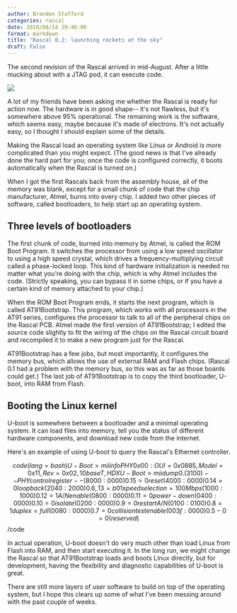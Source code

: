 ```yaml
---
author: Brandon Stafford
categories: rascal
date: 2010/08/24 20:46:00
format: markdown
title: "Rascal 0.2: launching rockets at the sky"
draft: False
---
```

The second revision of the Rascal arrived in mid-August. After a little mucking about with a JTAG pod, it can execute code.

<img src="http://rascalmicro.com/img/950px-rascal-0.2.jpg">

A lot of my friends have been asking me whether the Rascal is ready for action now. The hardware is in good shape-- it's not flawless, but it's somewhere above 95% operational. The remaining work is the software, which seems easy, maybe because it's made of electrons. It's not actually easy, so I thought I should explain some of the details.

Making the Rascal load an operating system like Linux or Android is more complicated than you might expect. (The good news is that I've already done the hard part for you; once the code is configured correctly, it boots automatically when the Rascal is turned on.)

When I got the first Rascals back from the assembly house, all of the memory was blank, except for a small chunk of code that the chip manufacturer, Atmel, burns into every chip. I added two other pieces of software, called bootloaders, to help start up an operating system.

## Three levels of bootloaders ##

The first chunk of code, burned into memory by Atmel, is called the ROM Boot Program. It switches the processor from using a low speed oscillator to using a high speed crystal, which drives a frequency-multiplying circuit called a phase-locked loop. This kind of hardware initialization is needed no matter what you're doing with the chip, which is why Atmel includes the code. (Strictly speaking, you can bypass it in some chips, or if you have a certain kind of memory attached to your chip.)

When the ROM Boot Program ends, it starts the next program, which is called AT91Bootstrap. This program, which works with all processors in the AT91 series, configures the processor to talk to all of the peripheral chips on the Rascal PCB. Atmel made the first version of AT91Bootstrap; I edited the source code slightly to fit the wiring of the chips on the Rascal circuit board and recompiled it to make a new program just for the Rascal.

AT91Bootstrap has a few jobs, but most importantly, it configures the memory bus, which allows the use of external RAM and Flash chips. (Rascal 0.1 had a problem with the memory bus, so this was as far as those boards could get.) The last job of AT91Bootstrap is to copy the third bootloader, U-boot, into RAM from Flash.

## Booting the Linux kernel ##

U-boot is somewhere between a bootloader and a minimal operating system. It can load files into memory, tell you the status of different hardware components, and download new code from the internet.

Here's an example of using U-boot to query the Rascal's Ethernet controller.

$$code(lang=bash)
    U-Boot> mii info
    PHY 0x00: OUI = 0x0885, Model = 0x11, Rev = 0x02,  10baseT, HDX
    U-Boot> mii dump            
    0.     (3100)                 -- PHY control register --
      (8000:0000) 0.15    =     0    reset
      (4000:0000) 0.14    =     0    loopback
      (2040:2000) 0. 6,13 =   b01    speed selection = 100 Mbps
      (1000:1000) 0.12    =     1    A/N enable
      (0800:0000) 0.11    =     0    power-down
      (0400:0000) 0.10    =     0    isolate
      (0200:0000) 0. 9    =     0    restart A/N
      (0100:0100) 0. 8    =     1    duplex = full
      (0080:0000) 0. 7    =     0    collision test enable
      (003f:0000) 0. 5- 0 =     0    (reserved)
$$/code

In actual operation, U-boot doesn't do very much other than load Linux from Flash into RAM, and then start executing it. In the long run, we might change the Rascal so that AT91Bootstrap loads and boots Linux directly, but for development, having the flexibility and diagnostic capabilities of U-boot is great.

There are still more layers of user software to build on top of the operating system, but I hope this clears up some of what I've been messing around with the past couple of weeks.

